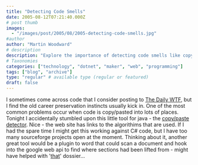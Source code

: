 ```yaml
---
title: "Detecting Code Smells"
date: 2005-08-12T07:21:40.000Z
# post thumb
images:
  - "/images/post/2005/08/2005-detecting-code-smells.jpg"
#author
author: "Martin Woodward"
# description
description: "Explore the importance of detecting code smells like copy/pasting with tools that can enhance code quality and maintainability."
# Taxonomies
categories: ["technology", "dotnet", "maker", "web", "programming"]
tags: ["blog", "archive"]
type: "regular" # available type (regular or featured)
draft: false
---
```


I sometimes come across code that I consider posting to [The Daily WTF](http://thedailywtf.com/), but I find the old career preservation instincts usually kick in. One of the most common problems occur when code is copy/pasted into lots of places. Tonight I accidentally stumbled upon this little tool for java - the [copy/paste detector](http://pmd.sourceforge.net/cpd.html). Nice - the web site has links to the algorithims that are used. If I had the spare time I might get this working against C# code, but I have too many sourceforge projects open at the moment. Thinking about it, another great tool would be a plugin to word that could scan a document and hook into the google web api to find where sections had been lifted from - might have helped with '[that](http://en.wikipedia.org/wiki/Dodgy_Dossier)' dossier...

